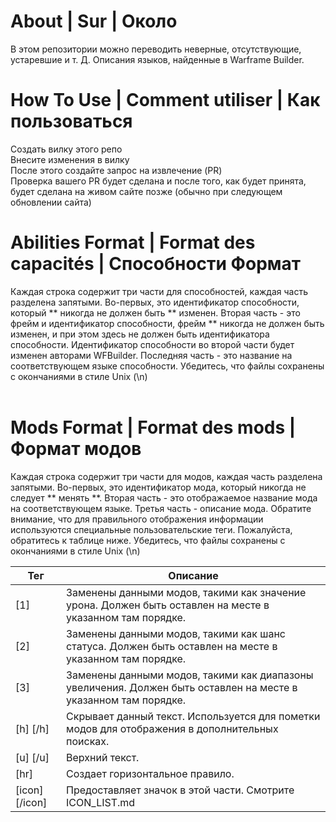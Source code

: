 # About | Sur | Около
В этом репозитории можно переводить неверные, отсутствующие, устаревшие и т. Д. Описания языков, найденные в Warframe Builder.

# How To Use | Comment utiliser | Как пользоваться
Создать вилку этого репо<br />
Внесите изменения в вилку<br />
После этого создайте запрос на извлечение (PR)<br />
Проверка вашего PR будет сделана и после того, как будет принята, будет сделана на живом сайте позже (обычно при следующем обновлении сайта)<br />

# Abilities Format | Format des capacités | Способности Формат
Каждая строка содержит три части для способностей, каждая часть разделена запятыми. Во-первых, это идентификатор способности, который ** никогда не должен быть ** изменен. Вторая часть - это фрейм и идентификатор способности, фрейм ** никогда не должен быть изменен, и при этом здесь не должен быть идентификатора способности. Идентификатор способности во второй части будет изменен авторами WFBuilder. Последняя часть - это название на соответствующем языке способности. Убедитесь, что файлы сохранены с окончаниями в стиле Unix (\n)<br />
<br />
# Mods Format | Format des mods | Формат модов
Каждая строка содержит три части для модов, каждая часть разделена запятыми. Во-первых, это идентификатор мода, который никогда не следует ** менять **. Вторая часть - это отображаемое название мода на соответствующем языке. Третья часть - описание мода. Обратите внимание, что для правильного отображения информации используются специальные пользовательские теги. Пожалуйста, обратитесь к таблице ниже. Убедитесь, что файлы сохранены с окончаниями в стиле Unix (\n)<br />

| Тег | Описание |
| ------- | ----------- |
| [1] | Заменены данными модов, такими как значение урона. Должен быть оставлен на месте в указанном там порядке.
| [2] | Заменены данными модов, такими как шанс статуса. Должен быть оставлен на месте в указанном там порядке.
| [3] | Заменены данными модов, такими как диапазоны увеличения. Должен быть оставлен на месте в указанном там порядке.
| [h] [/h] | Скрывает данный текст. Используется для пометки модов для отображения в дополнительных поисках. |
| [u] [/u] | Верхний текст. |
| [hr] | Создает горизонтальное правило. |
| [icon][/icon] | Предоставляет значок в этой части. Смотрите ICON_LIST.md |